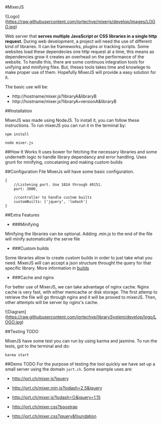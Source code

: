 #MixerJS

![Logo]
(https://raw.githubusercontent.com/jortechve/mixerjs/develop/images/LOGO.jpg)

Web server that **serves multiple JavaScript or CSS libraries in a single http request.** 
During web development, a project will need the use of different kind of libraries. It can be 
frameworks, plugins or tracking scripts. Some websites load these dependecies one http request at a time, this means 
as dependencies grow it creates an overhead on the performance of the website. To handle this, there are some continuos
integration tools for unifying and minifying files. But, theses tools takes time and knowlege to make proper use of 
them. Hopefully MixerJS will provide a easy solution for it. 


The basic use will be:

+ http://hostname/mixer.js?libraryA&libraryB
+ http://hostname/mixer.js?libraryA=versionA&libraryB


##Installation

MixerJS was made using NodeJS. To install it, you can follow these instructions. 
To run mixerJS you can run it in the terminal by:

```
npm install

node mixer.js
```

##How It Works
It uses bower for fetching the necessary libraries and some underneth logic to handle library dependancy and error 
handling. Uses grunt for minifying, concataning and making custom builds 

##Configuration File
MixerJs will have some basic configuration.

``` 
{
    //Listening port. Use 1024 through 49151.
    port: 3000, 
    
    //controller to handle custom builts
    customBuilts: ['jquery', 'lodash']
}
```
    
 ##Extra Features
 
+ ###Minifying
 
 Minifying the libraries can be optional. Adding .min.js to the end of the file will minify automatically the serve file
 
+ ###Custom builds
 
 Some libraries allow to create custom builds in order to just take what you need. MixerJS will can accept a json 
 structure throught the query for that specific library. More information in [builds](https://github.com/jortechve/mixerjs/customBuilds)   
    
+ ###Cache and nginx
 
 For better use of MixerJS, we can take advantage of nginx cache. 
 Nginx cache is very fast, with either memcache or disk storage. The first attemp to retrieve
 the file will go through nginx and it will be proxied to mixerJS. Then, other 
 attempts will be server by nginx's cache. 

 ![Diagram]
 (https://raw.githubusercontent.com/jortechve/librarySystem/develop/logo/LOGO.jpg)   
 
##Testing TODO
 
 MixerJS have some test you can run by using karma and jasmine. To run the tests, got to the terminal and do:
 ```
 karma start
 ```
 
 ##Demo TODO
 For the purpose of testing the tool quickly we have set up a small server using the domain ``jort.ch``. Some example uses are:
 
 + http://jort.ch/mixer.js?jquery
 + http://jort.ch/mixer.min,js?lodash=2.5&jquery
 + http://jort.ch/mixer.js?lodash={}&jquery=1.15
 
 + http://jort.ch/mixer.css?boostrap
 + http://jort.ch/mixer.css?jquery&foundation 
